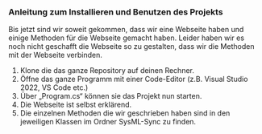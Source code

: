### Anleitung zum Installieren und Benutzen des Projekts

Bis jetzt sind wir soweit gekommen, dass wir eine Webseite haben und einige Methoden für die Webseite gemacht haben. Leider haben wir es noch nicht geschafft die Webseite so zu gestalten, dass wir die Methoden mit der Webseite verbinden.

1. Klone die das ganze Repository auf deinen Rechner.
2. Öffne das ganze Programm mit einer Code-Editor (z.B. Visual Studio 2022, VS Code etc.)
3. Über „Program.cs“ können sie das Projekt nun starten. 
4. Die Webseite ist selbst erklärend.
5. Die einzelnen Methoden die wir geschrieben haben sind in den jeweiligen Klassen im Ordner SysML-Sync zu finden.